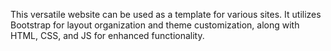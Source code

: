 This versatile website can be used as a template for various sites. It utilizes Bootstrap for layout organization and theme customization, along with HTML, CSS, and JS for enhanced functionality.
